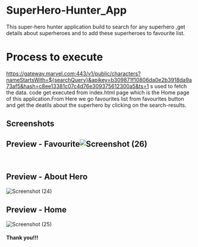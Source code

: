 # SuperHero-Hunter_App
This super-hero hunter application build to search for any superhero ,get details about  superheroes and to add these superheroes to favourite list.
<br>
# Process to execute
https://gateway.marvel.com:443/v1/public/characters?nameStartsWith=${searchQuery}&apikey=b309871f10806da0e2b3918da9a73af5&hash=c8ee13381c07c4d76e309375612300a5&ts=1
s used to fetch the data. code get executed from index.html page which is the Home page of this application.From Here we go favourites list from favourites button and get the deatils about the superhero by clicking on the search-results.

## Screenshots <br>



## Preview - Favourite![Screenshot (26)](https://user-images.githubusercontent.com/63497877/212098458-7047b939-a289-4421-afe4-bf73c9118b97.png)
 <br>
  
## Preview - About Hero <br>
  

 ![Screenshot (24)](https://user-images.githubusercontent.com/63497877/212099023-0af8e643-470e-4870-91c1-55802c6c8128.png)
## Preview - Home <br>


![Screenshot (25)](https://user-images.githubusercontent.com/63497877/212100274-6da3e98f-4b01-4545-bbbb-e043c954108c.png)


#### Thank you!!!


